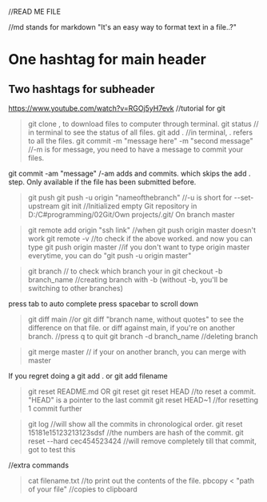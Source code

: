 //READ ME FILE

//md stands for markdown "It's an easy way to format text in a file..?"

# One hashtag for main header

## Two hashtags for subheader 
https://www.youtube.com/watch?v=RGOj5yH7evk     //tutorial for git

>git clone <link>, to download files to computer through terminal.
>git status // in terminal to see the status of all files.
>git add .   //in terminal, . refers to all the files.
>git commit -m "message here" -m "second message"    //-m is for message, you need to have a message to commit your files.

git commit -am "message"    /-am adds and commits. which skips the add . step. Only available if the file has been submitted before.

>git push
>git push -u origin "nameofthebranch"    //-u is short for --set-upstream
>git init    //Initialized empty Git repository in D:/C#programming/02Git/Own projects/.git/
On branch master

>git remote add origin "ssh link"  //when git push origin master doesn't work
>git remote -v     //to check if the above worked. and now you can type
>git push origin master    //if you don't want to type origin master everytime, you can do "git push -u origin master"

>git branch // to check which branch your in
>git checkout -b branch_name //creating branch with -b (without -b, you'll be switching to other branches)

press tab to auto complete
press spacebar to scroll down

>git diff main //or git diff "branch name, without quotes" to see the difference on that file. or diff against main, if you're on another branch.
                //press q to quit
>git branch -d branch_name        //deleting branch

>git merge master        // if your on another branch, you can merge with master

If you regret doing a git add . or git add filename
>git reset README.md OR git reset
>git reset HEAD     //to reset a commit. "HEAD" is a pointer to the last commit
>git reset HEAD~1   //for resetting 1 commit further

>git log        //will show all the commits in chronological order.
>git reset 15181e15123213123sdsf //the numbers are hash of the commit.
>git reset --hard cec454523424      //will remove completely till that commit, got to test this

//extra commands
>cat filename.txt    //to print out the contents of the file.
>pbcopy < "path of your file"    //copies to clipboard

